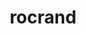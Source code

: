---
title: "rocrand"
layout: cache
categories: [package, develop-2023-12-03]
meta: {"versions": ["5.6.1"], "compilers": ["gcc@=11.4.0"], "oss": ["ubuntu20.04"], "platforms": ["linux"], "targets": ["x86_64_v3"], "stacks": ["e4s", "root"], "num_specs": 2, "num_specs_by_stack": {"e4s": 2, "root": 2}}
spec_details: [{"hash": "h5mdrzwcvranc56bfgr2sm7wvlnd3m2c", "compiler": "gcc@=11.4.0", "versions": ["5.6.1"], "os": "ubuntu20.04", "platform": "linux", "target": "x86_64_v3", "variants": ["amdgpu_target=auto", "build_system=cmake", "build_type=Release", "generator=make", "~hiprand", "~ipo"], "stacks": ["e4s", "root"], "size": "-", "tarball": "https://binaries.spack.io/develop-2023-12-03/build_cache/linux-ubuntu20.04-x86_64_v3/gcc-11.4.0/rocrand-5.6.1/linux-ubuntu20.04-x86_64_v3-gcc-11.4.0-rocrand-5.6.1-h5mdrzwcvranc56bfgr2sm7wvlnd3m2c.spack"}, {"hash": "bsfgwohwaayddifhuwu2i3xzb2cig2zk", "compiler": "gcc@=11.4.0", "versions": ["5.6.1"], "os": "ubuntu20.04", "platform": "linux", "target": "x86_64_v3", "variants": ["amdgpu_target=auto", "build_system=cmake", "build_type=Release", "generator=make", "+hiprand", "~ipo"], "stacks": ["e4s", "root"], "size": "-", "tarball": "https://binaries.spack.io/develop-2023-12-03/build_cache/linux-ubuntu20.04-x86_64_v3/gcc-11.4.0/rocrand-5.6.1/linux-ubuntu20.04-x86_64_v3-gcc-11.4.0-rocrand-5.6.1-bsfgwohwaayddifhuwu2i3xzb2cig2zk.spack"}]
---